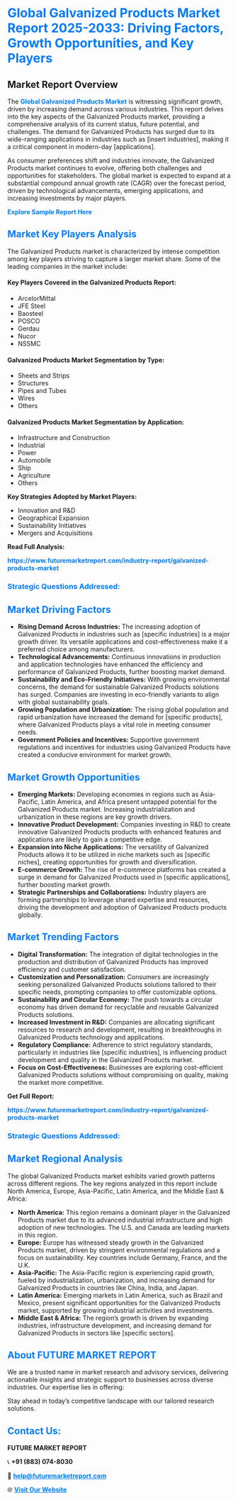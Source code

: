 <h1 style="color: #007BFF;">Global Galvanized Products Market Report 2025-2033: Driving Factors, Growth Opportunities, and Key Players</h1>

<section id="overview">
<h2>Market Report Overview</h2>
<p>The <a href="https://www.futuremarketreport.com/industry-report/galvanized-products-market" style="color: #007BFF; text-decoration: none;"><strong>Global Galvanized Products Market</strong></a> is witnessing significant growth, driven by increasing demand across various industries. This report delves into the key aspects of the Galvanized Products market, providing a comprehensive analysis of its current status, future potential, and challenges. The demand for Galvanized Products has surged due to its wide-ranging applications in industries such as [insert industries], making it a critical component in modern-day [applications].</p>
<p>As consumer preferences shift and industries innovate, the Galvanized Products market continues to evolve, offering both challenges and opportunities for stakeholders. The global market is expected to expand at a substantial compound annual growth rate (CAGR) over the forecast period, driven by technological advancements, emerging applications, and increasing investments by major players.</p>
</section>

<section id="overview">
<p><a href="https://www.futuremarketreport.com/request-sample/reportId=114785" style="color: #007BFF; text-decoration: none;"><strong>Explore Sample Report Here</strong></a></p>
</section>

<section id="key-players">
<h2 style="color: #007BFF;">Market Key Players Analysis</h2>
<p>The Galvanized Products market is characterized by intense competition among key players striving to capture a larger market share. Some of the leading companies in the market include:</p>
<h4>Key Players Covered in the Galvanized Products Report:</h4>
<ul><li>ArcelorMittal</li><li>JFE Steel</li><li>Baosteel</li><li>POSCO</li><li>Gerdau</li><li>Nucor</li><li>NSSMC</li></ul>
<h4>Galvanized Products Market Segmentation by Type:</h4>
<ul><li>Sheets and Strips</li><li>Structures</li><li>Pipes and Tubes</li><li>Wires</li><li>Others</li></ul>

<h4>Galvanized Products Market Segmentation by Application:</h4>
<ul><li>Infrastructure and Construction</li><li>Industrial</li><li>Power</li><li>Automobile</li><li>Ship</li><li>Agriculture</li><li>Others</li></ul>
<p><strong>Key Strategies Adopted by Market Players:</strong></p>
<ul>
<li>Innovation and R&D</li>
<li>Geographical Expansion</li>
<li>Sustainability Initiatives</li>
<li>Mergers and Acquisitions</li>
</ul>
</section>

<section>
<p><strong>Read Full Analysis: </strong></p><a href="https://www.futuremarketreport.com/industry-report/galvanized-products-market" style="color: #007BFF; text-decoration: none;"><strong>https://www.futuremarketreport.com/industry-report/galvanized-products-market</strong></a>
<h3 style="color: #007BFF;">Strategic Questions Addressed:</h3>
</section>

<section id="driving-factors">
<h2 style="color: #007BFF;">Market Driving Factors</h2>
<ul>
<li><strong>Rising Demand Across Industries:</strong> The increasing adoption of Galvanized Products in industries such as [specific industries] is a major growth driver. Its versatile applications and cost-effectiveness make it a preferred choice among manufacturers.</li>
<li><strong>Technological Advancements:</strong> Continuous innovations in production and application technologies have enhanced the efficiency and performance of Galvanized Products, further boosting market demand.</li>
<li><strong>Sustainability and Eco-Friendly Initiatives:</strong> With growing environmental concerns, the demand for sustainable Galvanized Products solutions has surged. Companies are investing in eco-friendly variants to align with global sustainability goals.</li>
<li><strong>Growing Population and Urbanization:</strong> The rising global population and rapid urbanization have increased the demand for [specific products], where Galvanized Products plays a vital role in meeting consumer needs.</li>
<li><strong>Government Policies and Incentives:</strong> Supportive government regulations and incentives for industries using Galvanized Products have created a conducive environment for market growth.</li>
</ul>
</section>

<section id="growth-opportunities">
<h2 style="color: #007BFF;">Market Growth Opportunities</h2>
<ul>
<li><strong>Emerging Markets:</strong> Developing economies in regions such as Asia-Pacific, Latin America, and Africa present untapped potential for the Galvanized Products market. Increasing industrialization and urbanization in these regions are key growth drivers.</li>
<li><strong>Innovative Product Development:</strong> Companies investing in R&D to create innovative Galvanized Products products with enhanced features and applications are likely to gain a competitive edge.</li>
<li><strong>Expansion into Niche Applications:</strong> The versatility of Galvanized Products allows it to be utilized in niche markets such as [specific niches], creating opportunities for growth and diversification.</li>
<li><strong>E-commerce Growth:</strong> The rise of e-commerce platforms has created a surge in demand for Galvanized Products used in [specific applications], further boosting market growth.</li>
<li><strong>Strategic Partnerships and Collaborations:</strong> Industry players are forming partnerships to leverage shared expertise and resources, driving the development and adoption of Galvanized Products products globally.</li>
</ul>
</section>

<section id="trending-factors">
<h2 style="color: #007BFF;">Market Trending Factors</h2>
<ul>
<li><strong>Digital Transformation:</strong> The integration of digital technologies in the production and distribution of Galvanized Products has improved efficiency and customer satisfaction.</li>
<li><strong>Customization and Personalization:</strong> Consumers are increasingly seeking personalized Galvanized Products solutions tailored to their specific needs, prompting companies to offer customizable options.</li>
<li><strong>Sustainability and Circular Economy:</strong> The push towards a circular economy has driven demand for recyclable and reusable Galvanized Products solutions.</li>
<li><strong>Increased Investment in R&D:</strong> Companies are allocating significant resources to research and development, resulting in breakthroughs in Galvanized Products technology and applications.</li>
<li><strong>Regulatory Compliance:</strong> Adherence to strict regulatory standards, particularly in industries like [specific industries], is influencing product development and quality in the Galvanized Products market.</li>
<li><strong>Focus on Cost-Effectiveness:</strong> Businesses are exploring cost-efficient Galvanized Products solutions without compromising on quality, making the market more competitive.</li>
</ul>
</section>

<section>
<p><strong>Get Full Report: </strong></p><a href="https://www.futuremarketreport.com/industry-report/galvanized-products-market" style="color: #007BFF; text-decoration: none;"><strong>https://www.futuremarketreport.com/industry-report/galvanized-products-market</strong></a>
<h3 style="color: #007BFF;">Strategic Questions Addressed:</h3>
</section>


<section id="regional-analysis">
<h2 style="color: #007BFF;">Market Regional Analysis</h2>
<p>The global Galvanized Products market exhibits varied growth patterns across different regions. The key regions analyzed in this report include North America, Europe, Asia-Pacific, Latin America, and the Middle East & Africa:</p>
<ul>
<li><strong>North America:</strong> This region remains a dominant player in the Galvanized Products market due to its advanced industrial infrastructure and high adoption of new technologies. The U.S. and Canada are leading markets in this region.</li>
<li><strong>Europe:</strong> Europe has witnessed steady growth in the Galvanized Products market, driven by stringent environmental regulations and a focus on sustainability. Key countries include Germany, France, and the U.K.</li>
<li><strong>Asia-Pacific:</strong> The Asia-Pacific region is experiencing rapid growth, fueled by industrialization, urbanization, and increasing demand for Galvanized Products in countries like China, India, and Japan.</li>
<li><strong>Latin America:</strong> Emerging markets in Latin America, such as Brazil and Mexico, present significant opportunities for the Galvanized Products market, supported by growing industrial activities and investments.</li>
<li><strong>Middle East & Africa:</strong> The region’s growth is driven by expanding industries, infrastructure development, and increasing demand for Galvanized Products in sectors like [specific sectors].</li>
</ul>
</section>

<footer>
<h2 style="color: #007BFF;">About FUTURE MARKET REPORT</h2>
<p>We are a trusted name in market research and advisory services, delivering actionable insights and strategic support to businesses across diverse industries. Our expertise lies in offering:</p>

<p>Stay ahead in today’s competitive landscape with our tailored research solutions.</p>

<h2 style="color: #007BFF;">Contact Us:</h2>
<p><strong>FUTURE MARKET REPORT</strong></p>
<p>📞 <strong>+91 (883) 074-8030</strong></p>
<p>📧 <strong><a href="mailto:help@futuremarketreport.com" style="color: #007BFF;">help@futuremarketreport.com</a></strong></p>
<p>🌐 <strong><a href="https://www.futuremarketreport.com/" style="color: #007BFF;">Visit Our Website</a></strong></p>
</footer>